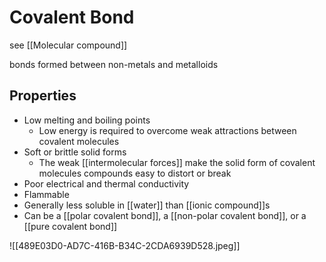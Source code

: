 # Covalent Bond
see [[Molecular compound]]

bonds formed between non-metals and metalloids

## Properties
- Low melting and boiling points
	- Low energy is required to overcome weak attractions between covalent molecules
- Soft or brittle solid forms
	- The weak [[intermolecular forces]] make the solid form of covalent molecules compounds easy to distort or break
- Poor electrical and thermal conductivity
- Flammable
- Generally less soluble in [[water]] than [[ionic compound]]s
- Can be a [[polar covalent bond]], a [[non-polar covalent bond]], or a [[pure covalent bond]]

![[489E03D0-AD7C-416B-B34C-2CDA6939D528.jpeg]]